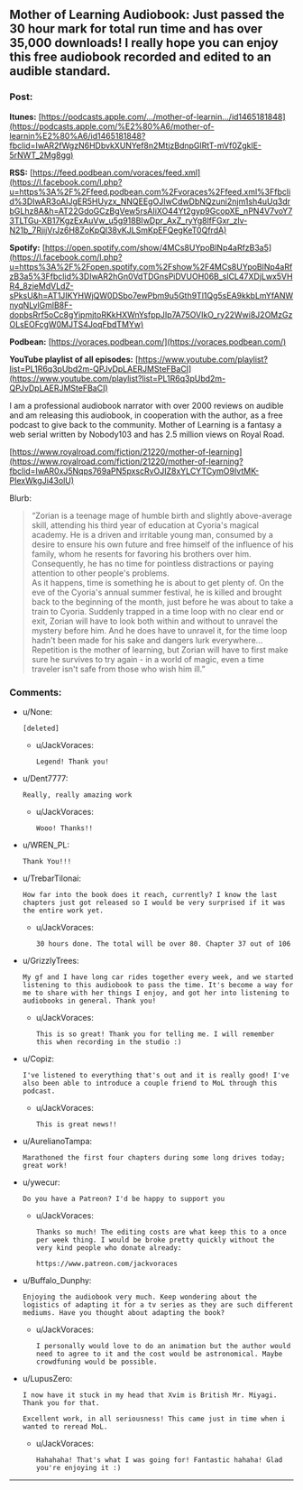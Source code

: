 ## Mother of Learning Audiobook: Just passed the 30 hour mark for total run time and has over 35,000 downloads! I really hope you can enjoy this free audiobook recorded and edited to an audible standard.

### Post:

**Itunes:** [https://podcasts.apple.com/…/mother-of-learnin…/id1465181848](https://podcasts.apple.com/%E2%80%A6/mother-of-learnin%E2%80%A6/id1465181848?fbclid=IwAR2fWgzN6HDbvkXUNYef8n2MtjzBdnpGlRtT-mVf0ZgklE-5rNWT_2Mg8gg)

**RSS:** [https://feed.podbean.com/voraces/feed.xml](https://l.facebook.com/l.php?u=https%3A%2F%2Ffeed.podbean.com%2Fvoraces%2Ffeed.xml%3Ffbclid%3DIwAR3oAIJgER5HUyzx_NNQEEgOJIwCdwDbNQzuni2njm1sh4uUq3drbGLhz8A&h=AT22GdoGCzBgVew5rsAIiXO44Yt2gyp9GcopXE_nPN4V7voY73TLTGu-XB17KgzExAuVw_u5g918BIwDpr_AxZ_ryYg8lfFGxr_zlv-N21b_7RjijVrJz6H8ZoKpQl38vKJLSmKpEFQegKeT0QfrdA)

**Spotify:** [https://open.spotify.com/show/4MCs8UYpoBlNp4aRfzB3a5](https://l.facebook.com/l.php?u=https%3A%2F%2Fopen.spotify.com%2Fshow%2F4MCs8UYpoBlNp4aRfzB3a5%3Ffbclid%3DIwAR2hGn0VdTDGnsPiDVUOH06B_slCL47XDjLwx5VHR4_8zjeMdVLdZ-sPksU&h=AT1JIKYHWjQW0DSbo7ewPbm9u5Gth9Tl1Qg5sEA9kkbLmYfANWnyqNLylGmlB8F-dopbsRrf5oCc8gYipmjtoRKkHXWnYsfppJIp7A75OVIkO_ry22Wwi8J2OMzGzOLsEOFcgW0MJTS4JoqFbdTMYw)

**Podbean:**  [https://voraces.podbean.com/](https://voraces.podbean.com/) 

**YouTube playlist of all episodes:** [https://www.youtube.com/playlist?list=PL1R6q3pUbd2m-QPJvDpLAERJMSteFBaCI](https://www.youtube.com/playlist?list=PL1R6q3pUbd2m-QPJvDpLAERJMSteFBaCI)

I am a professional audiobook narrator with over 2000 reviews on audible and am releasing this audiobook, in cooperation with the author, as a free podcast to give back to the community. Mother of Learning is a fantasy a web serial written by Nobody103 and has 2.5 million views on Royal Road.

[https://www.royalroad.com/fiction/21220/mother-of-learning](https://www.royalroad.com/fiction/21220/mother-of-learning?fbclid=IwAR0xJ5Nqps769aPN5pxscRvOJIZ8xYLCYTCymO9IvtMK-PIexWkgJi43olU)

Blurb:

>“Zorian is a teenage mage of humble birth and slightly above-average skill, attending his third year of education at Cyoria's magical academy. He is a driven and irritable young man, consumed by a desire to ensure his own future and free himself of the influence of his family, whom he resents for favoring his brothers over him. Consequently, he has no time for pointless distractions or paying attention to other people's problems.  
As it happens, time is something he is about to get plenty of. On the eve of the Cyoria's annual summer festival, he is killed and brought back to the beginning of the month, just before he was about to take a train to Cyoria. Suddenly trapped in a time loop with no clear end or exit, Zorian will have to look both within and without to unravel the mystery before him. And he does have to unravel it, for the time loop hadn't been made for his sake and dangers lurk everywhere...  
Repetition is the mother of learning, but Zorian will have to first make sure he survives to try again - in a world of magic, even a time traveler isn't safe from those who wish him ill.”

### Comments:

- u/None:
  ```
  [deleted]
  ```

  - u/JackVoraces:
    ```
    Legend! Thank you!
    ```

- u/Dent7777:
  ```
  Really, really amazing work
  ```

  - u/JackVoraces:
    ```
    Wooo! Thanks!!
    ```

- u/WREN_PL:
  ```
  Thank You!!!
  ```

- u/TrebarTilonai:
  ```
  How far into the book does it reach, currently? I know the last chapters just got released so I would be very surprised if it was the entire work yet.
  ```

  - u/JackVoraces:
    ```
    30 hours done. The total will be over 80. Chapter 37 out of 106
    ```

- u/GrizzlyTrees:
  ```
  My gf and I have long car rides together every week, and we started listening to this audiobook to pass the time. It's become a way for me to share with her things I enjoy, and got her into listening to audiobooks in general. Thank you!
  ```

  - u/JackVoraces:
    ```
    This is so great! Thank you for telling me. I will remember this when recording in the studio :)
    ```

- u/Copiz:
  ```
  I've listened to everything that's out and it is really good! I've also been able to introduce a couple friend to MoL through this podcast.
  ```

  - u/JackVoraces:
    ```
    This is great news!!
    ```

- u/AurelianoTampa:
  ```
  Marathoned the first four chapters during some long drives today; great work!
  ```

- u/ywecur:
  ```
  Do you have a Patreon? I'd be happy to support you
  ```

  - u/JackVoraces:
    ```
    Thanks so much! The editing costs are what keep this to a once per week thing. I would be broke pretty quickly without the very kind people who donate already:

    https://www.patreon.com/jackvoraces
    ```

- u/Buffalo_Dunphy:
  ```
  Enjoying the audiobook very much. Keep wondering about the logistics of adapting it for a tv series as they are such different mediums. Have you thought about adapting the book?
  ```

  - u/JackVoraces:
    ```
    I personally would love to do an animation but the author would need to agree to it and the cost would be astronomical. Maybe crowdfuning would be possible.
    ```

- u/LupusZero:
  ```
  I now have it stuck in my head that Xvim is British Mr. Miyagi. Thank you for that.

  Excellent work, in all seriousness! This came just in time when i wanted to reread MoL.
  ```

  - u/JackVoraces:
    ```
    Hahahaha! That's what I was going for! Fantastic hahaha! Glad you're enjoying it :)
    ```

---

